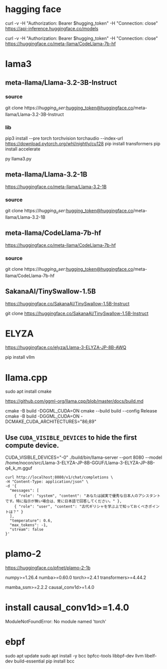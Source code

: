 # hagging face

curl -v -H "Authorization: Bearer $hugging_token" -H "Connection: close" https://api-inference.huggingface.co/models

curl -v -H "Authorization: Bearer $hugging_token" -H "Connection: close" https://huggingface.co/meta-llama/CodeLlama-7b-hf


# lama3

## meta-llama/Llama-3.2-3B-Instruct

### source
git clone https://$hugging_user:$hugging_token@huggingface.co/meta-llama/Llama-3.2-3B-Instruct

### lib
pip3 install --pre torch torchvision torchaudio --index-url https://download.pytorch.org/whl/nightly/cu128
pip install transformers
pip install accelerate

py llama3.py

## meta-llama/Llama-3.2-1B

https://huggingface.co/meta-llama/Llama-3.2-1B

### source
git clone https://$hugging_user:$hugging_token@huggingface.co/meta-llama/Llama-3.2-1B



## meta-llama/CodeLlama-7b-hf

https://huggingface.co/meta-llama/CodeLlama-7b-hf

### source
git clone https://$hugging_user:$hugging_token@huggingface.co/meta-llama/CodeLlama-7b-hf


## SakanaAI/TinySwallow-1.5B

https://huggingface.co/SakanaAI/TinySwallow-1.5B-Instruct

git clone https://huggingface.co/SakanaAI/TinySwallow-1.5B-Instruct


# ELYZA

https://huggingface.co/elyza/Llama-3-ELYZA-JP-8B-AWQ

pip install vllm

# llama.cpp

sudo apt install cmake

https://github.com/ggml-org/llama.cpp/blob/master/docs/build.md

cmake -B build -DGGML_CUDA=ON
cmake --build build --config Release
cmake -B build -DGGML_CUDA=ON -DCMAKE_CUDA_ARCHITECTURES="86;89"

## Use `CUDA_VISIBLE_DEVICES` to hide the first compute device.
CUDA_VISIBLE_DEVICES="-0" ./build/bin/llama-server --port 8080 --model /home/nocon/src/Llama-3-ELYZA-JP-8B-GGUF/Llama-3-ELYZA-JP-8B-q4_k_m.gguf

```
curl http://localhost:8080/v1/chat/completions \
-H "Content-Type: application/json" \
-d '{
  "messages": [
    { "role": "system", "content": "あなたは誠実で優秀な日本人のアシスタントです。特に指示が無い場合は、常に日本語で回答してください。" },
    { "role": "user", "content": "古代ギリシャを学ぶ上で知っておくべきポイントは？" }
  ],
  "temperature": 0.6,
  "max_tokens": -1,
  "stream": false
}'
```
# plamo-2

https://huggingface.co/pfnet/plamo-2-1b

numpy>=1.26.4
numba>=0.60.0
torch>=2.4.1
transformers>=4.44.2

mamba_ssm>=2.2.2
causal_conv1d>=1.4.0


# install causal_conv1d>=1.4.0

ModuleNotFoundError: No module named 'torch'



# ebpf

sudo apt update
sudo apt install -y bcc bpfcc-tools libbpf-dev llvm libelf-dev build-essential
pip install bcc
